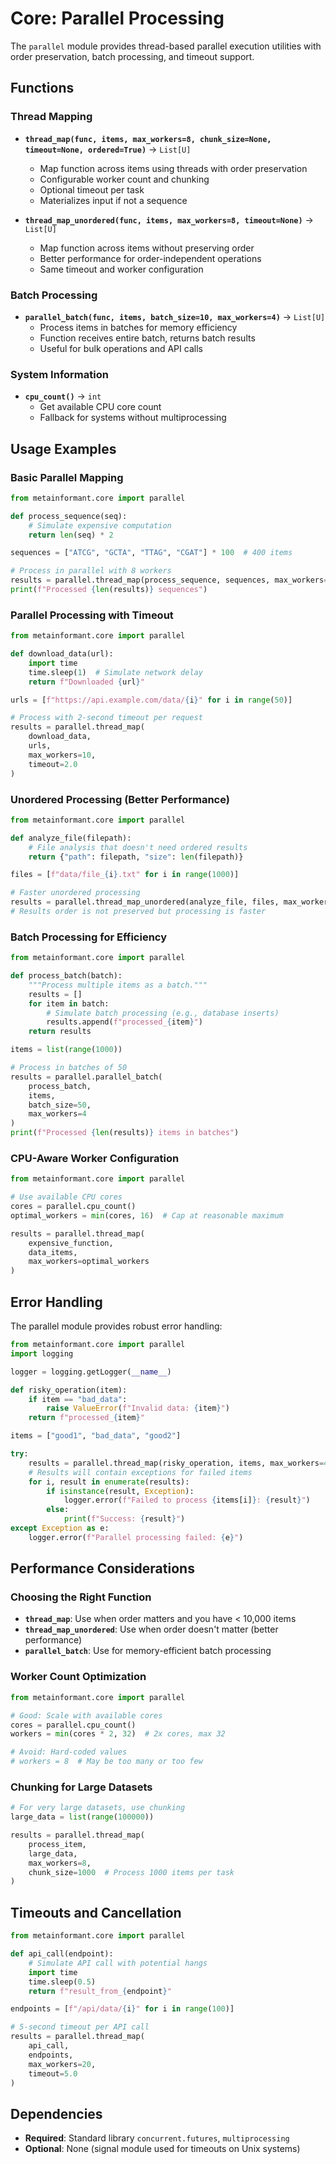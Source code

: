 # Core: Parallel Processing

The `parallel` module provides thread-based parallel execution utilities with order preservation, batch processing, and timeout support.

## Functions

### Thread Mapping
- **`thread_map(func, items, max_workers=8, chunk_size=None, timeout=None, ordered=True)`** → `List[U]`
  - Map function across items using threads with order preservation
  - Configurable worker count and chunking
  - Optional timeout per task
  - Materializes input if not a sequence

- **`thread_map_unordered(func, items, max_workers=8, timeout=None)`** → `List[U]`
  - Map function across items without preserving order
  - Better performance for order-independent operations
  - Same timeout and worker configuration

### Batch Processing
- **`parallel_batch(func, items, batch_size=10, max_workers=4)`** → `List[U]`
  - Process items in batches for memory efficiency
  - Function receives entire batch, returns batch results
  - Useful for bulk operations and API calls

### System Information
- **`cpu_count()`** → `int`
  - Get available CPU core count
  - Fallback for systems without multiprocessing

## Usage Examples

### Basic Parallel Mapping
```python
from metainformant.core import parallel

def process_sequence(seq):
    # Simulate expensive computation
    return len(seq) * 2

sequences = ["ATCG", "GCTA", "TTAG", "CGAT"] * 100  # 400 items

# Process in parallel with 8 workers
results = parallel.thread_map(process_sequence, sequences, max_workers=8)
print(f"Processed {len(results)} sequences")
```

### Parallel Processing with Timeout
```python
from metainformant.core import parallel

def download_data(url):
    import time
    time.sleep(1)  # Simulate network delay
    return f"Downloaded {url}"

urls = [f"https://api.example.com/data/{i}" for i in range(50)]

# Process with 2-second timeout per request
results = parallel.thread_map(
    download_data,
    urls,
    max_workers=10,
    timeout=2.0
)
```

### Unordered Processing (Better Performance)
```python
from metainformant.core import parallel

def analyze_file(filepath):
    # File analysis that doesn't need ordered results
    return {"path": filepath, "size": len(filepath)}

files = [f"data/file_{i}.txt" for i in range(1000)]

# Faster unordered processing
results = parallel.thread_map_unordered(analyze_file, files, max_workers=8)
# Results order is not preserved but processing is faster
```

### Batch Processing for Efficiency
```python
from metainformant.core import parallel

def process_batch(batch):
    """Process multiple items as a batch."""
    results = []
    for item in batch:
        # Simulate batch processing (e.g., database inserts)
        results.append(f"processed_{item}")
    return results

items = list(range(1000))

# Process in batches of 50
results = parallel.parallel_batch(
    process_batch,
    items,
    batch_size=50,
    max_workers=4
)
print(f"Processed {len(results)} items in batches")
```

### CPU-Aware Worker Configuration
```python
from metainformant.core import parallel

# Use available CPU cores
cores = parallel.cpu_count()
optimal_workers = min(cores, 16)  # Cap at reasonable maximum

results = parallel.thread_map(
    expensive_function,
    data_items,
    max_workers=optimal_workers
)
```

## Error Handling

The parallel module provides robust error handling:

```python
from metainformant.core import parallel
import logging

logger = logging.getLogger(__name__)

def risky_operation(item):
    if item == "bad_data":
        raise ValueError(f"Invalid data: {item}")
    return f"processed_{item}"

items = ["good1", "bad_data", "good2"]

try:
    results = parallel.thread_map(risky_operation, items, max_workers=4)
    # Results will contain exceptions for failed items
    for i, result in enumerate(results):
        if isinstance(result, Exception):
            logger.error(f"Failed to process {items[i]}: {result}")
        else:
            print(f"Success: {result}")
except Exception as e:
    logger.error(f"Parallel processing failed: {e}")
```

## Performance Considerations

### Choosing the Right Function
- **`thread_map`**: Use when order matters and you have < 10,000 items
- **`thread_map_unordered`**: Use when order doesn't matter (better performance)
- **`parallel_batch`**: Use for memory-efficient batch processing

### Worker Count Optimization
```python
from metainformant.core import parallel

# Good: Scale with available cores
cores = parallel.cpu_count()
workers = min(cores * 2, 32)  # 2x cores, max 32

# Avoid: Hard-coded values
# workers = 8  # May be too many or too few
```

### Chunking for Large Datasets
```python
# For very large datasets, use chunking
large_data = list(range(100000))

results = parallel.thread_map(
    process_item,
    large_data,
    max_workers=8,
    chunk_size=1000  # Process 1000 items per task
)
```

## Timeouts and Cancellation

```python
from metainformant.core import parallel

def api_call(endpoint):
    # Simulate API call with potential hangs
    import time
    time.sleep(0.5)
    return f"result_from_{endpoint}"

endpoints = [f"/api/data/{i}" for i in range(100)]

# 5-second timeout per API call
results = parallel.thread_map(
    api_call,
    endpoints,
    max_workers=20,
    timeout=5.0
)
```

## Dependencies

- **Required**: Standard library `concurrent.futures`, `multiprocessing`
- **Optional**: None (signal module used for timeouts on Unix systems)
